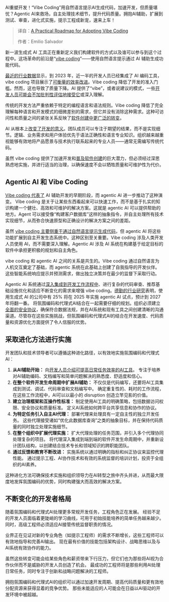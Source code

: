 
<!--
title: 采用Vibe Coding的实用路线图
cover: https://cdn.thenewstack.io/media/2025/05/9778818e-vibes.png
summary: AI重塑开发！“Vibe Coding”用自然语言提示AI生成代码，加速开发，但质量堪忧？Agentic AI来救场，自主处理技术细节，提升代码质量。拥抱AI辅助，扩展到测试、审查，进化式实施，提示工程成新宠，速来上车！
-->

AI重塑开发！“Vibe Coding”用自然语言提示AI生成代码，加速开发，但质量堪忧？Agentic AI来救场，自主处理技术细节，提升代码质量。拥抱AI辅助，扩展到测试、审查，进化式实施，提示工程成新宠，速来上车！

> 译自：[A Practical Roadmap for Adopting Vibe Coding](https://thenewstack.io/a-practical-roadmap-for-vibe-coding-adoption/)
> 
> 作者：Emilio Salvador

新一波生成式 AI 工具正在重新定义我们构建软件的方式以及谁可以参与到这个过程中。这场革命的前沿是“[vibe coding](https://thenewstack.io/vibe-coding-and-you/)”——使用自然语言提示通过 AI 辅助生成功能代码。

[最近的行业数据](https://stackoverflow.blog/2023/06/14/hype-or-not-developers-have-something-to-say-about-ai/)显示，到 2023 年，近一半的开发人员已经集成了 AI 编码工具，vibe coding 项目展示了[可衡量的效率改进](https://www.businessinsider.com/vibe-coding-startups-impact-leaner-garry-tan-y-combinator-2025-3)。Vibe coding 降低了开发的准入门槛。然而，这也导致了质量下降。AI 提供了“vibe”，或者说建议的模式，一些[开发人员可能会不加批判性评估地接受它](https://thenewstack.io/ai-adoptions-critical-component-intentionality/)或深入理解。

传统的开发方法严重依赖于特定的编程语言和语法规则。Vibe coding 降低了完全理解每种语言和开发模式的细微差别的需求，但它并没有消除这种需求。这种可访问性和质量之间的紧张关系反映了[软件创建中更广泛的转变](https://thenewstack.io/four-new-areas-where-ai-is-transforming-software-development/)。

AI 从根本上[改变了开发的意义](https://thenewstack.io/how-ai-is-reshaping-the-software-development-life-cycle/)。团队成员可以专注于期望的结果，而不是实现细节。逻辑、业务需求和用户体验优先于语法正确性和语言专业知识。组织越来越重视能够有效地将产品愿景与技术执行联系起来的专业人员——通常无需编写传统代码。

虽然 vibe coding 提供了加速开发和[普及软件创建](https://thenewstack.io/vibe-coding-is-here-but-are-you-ready-for-incident-vibing/)的巨大潜力，但必须经过深思熟虑地实施，并进行适当的治理，以确保速度不会以牺牲质量和可维护性为代价。

## Agentic AI 和 Vibe Coding

[Vibe coding 代表了](https://thenewstack.io/vibe-coding-is-here-how-ai-is-reshaping-the-software-developer-profession/) AI 辅助开发的早期阶段，而 agentic AI 进一步推动了这种演变。
Vibe coding 是关于让某些东西看起来可以快速工作，而不是基于扎实的知识构建一个健壮、高效和可维护的解决方案。这就是 agentic AI 可以提供帮助的地方。Agent 可以接受像“构建客户数据库”这样的抽象指令，并自主处理所有技术实现细节，从而弥合快速原型和正确设计的解决方案之间的差距。

虽然 [vibe coding 主要侧重于通过自然语言提示生成代码](https://thenewstack.io/to-vibe-or-not-to-vibe-when-and-where-to-use-vibe-coding/)，但 agentic AI 将这些功能扩展到自主开发生态系统中。这种区别至关重要。Vibe coding 涉及人类开发人员使用 AI，而不需要深入理解。Agentic AI 涉及 AI 系统在构建基于给定目标的软件中承担更积极的规划和自主角色。

vibe coding 和 agentic AI 之间的关系是共生的。Vibe coding 通过自然语言为人机交互奠定了基础，而 agentic 系统在此基础上创建了自我指导的开发伙伴。这些智能系统响应提示并预测需求，做出独立决策并在最少的监督下采取行动。

Agentic AI 系统通过[深入集成到开发工作流程中](https://thenewstack.io/prepare-developers-for-integrating-ai-into-their-workflows/)、进行复杂的代码审查、推荐基础设施优化和适应不断变化的需求来增强 vibe coding。[德勤的行业研究](https://www2.deloitte.com/us/en/insights/industry/technology/technology-media-and-telecom-predictions/2025/autonomous-generative-ai-agents-still-under-development.html)表明，使用生成式 AI 的公司中有 25% 将在 2025 年实施 agentic AI 试点，预计到 2027 年将翻一番。
将氛围编码和代理式AI结合在一起需要仔细的规划。组织必须建立[全面的安全协议](https://thenewstack.io/vibing-dangerously-the-hidden-risks-of-ai-generated-code/)，确保符合数据法规，并在AI系统和现有工具之间创建清晰的沟通渠道。尽管存在这些实施挑战，但氛围编码和代理式AI的结合在开发速度、代码质量和资源优化方面提供了令人信服的优势。

## 采取进化方法进行实施

开发团队和技术领导者可以遵循这种进化路径，以有效地实施氛围编码和代理式AI：

1. **从AI辅助开始：** 向[开发人员介绍可提高日常任务效率的AI工具](https://thenewstack.io/how-generative-ai-can-increase-developer-productivity-now/)。 专注于培养对AI辅助编码、文档编写和简单问题解决的熟悉度、舒适度和信心。
2. **在整个软件开发生命周期中扩展AI辅助：** 不仅仅是代码编写，还要将AI工具集成到测试、调试、代码审查和文档编写中。 确定重复性的、耗时的工作流程，在这些工作流程中，AI可以以最小的 disruption 创造立竿见影的价值。
3. **建立治理框架和互操作性标准：** 制定使用AI工具的明确策略，包括数据访问权限、安全协议和质量标准。 定义AI系统如何跨平台共享信息和协作的协议。
4. **为特定任务引入自主AI代理：** 部署代理来处理具有一定自主性的独立开发任务。 这些代理接受诸如“优化此数据库查询”之类的抽象目标，并在保持代码质量的同时独立处理实施细节。
5. **在整个组织中扩展代理实施：** 扩大代理处理的任务范围，并引入多个代理协同处理复杂的项目。 将代理深入集成到端到端的软件开发生命周期中，并重新设计团队结构，以创建结合技术专长和领域知识的跨职能团队。
6. **通过反馈和教育不断改进：** 实施系统以通过明确的指标和纠正协议来监控代理性能。 通过提示工程、AI协作技术和有效的系统监督的培训计划，投资于全组织的AI素养。

这种进化方法可确保技术实施和组织领导力在AI转型之旅中齐头并进，从而最大限度地发挥氛围编码的优势，同时构建强大而高效的解决方案。

## 不断变化的开发者格局

随着氛围编码和代理式AI处理更多常规开发任务，工程角色正在发展。 经验不足的开发人员面临着更陡峭的学习曲线，可用于初始技能培养的简单任务越来越少。 同时，高级工程师必须适应AI接管传统监督职责的情况。

业界正在见证对新的专业角色（如提示工程师）的需求不断增长，这些工程师可以有效地指导和完善AI输出。 现在最有价值的技能包括架构设计、战略思维以及与AI系统有效协作的能力。

虽然这些转变可能会给某些角色和薪资带来下行压力，但它们也为那些将AI视为合作伙伴而不是威胁的开发人员创造了机会。 最成功的工程师将是那些利用AI处理日常任务，同时专注于创新和战略问题解决的工程师。

拥抱氛围编码和代理式AI的组织可以通过加速开发周期、提高代码质量和更有效地分配资源来获得显着的竞争优势。 那些未能适应的人可能会在日益以AI驱动的开发环境中被超越。